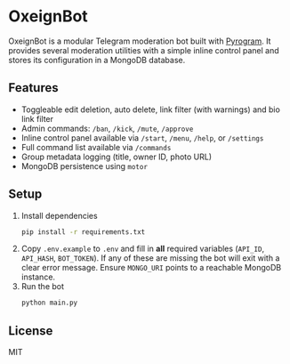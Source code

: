 # OxeignBot

OxeignBot is a modular Telegram moderation bot built with [Pyrogram](https://docs.pyrogram.org/). It provides several moderation utilities with a simple inline control panel and stores its configuration in a MongoDB database.

## Features

- Toggleable edit deletion, auto delete, link filter (with warnings) and bio link filter
- Admin commands: `/ban`, `/kick`, `/mute`, `/approve`
- Inline control panel available via `/start`, `/menu`, `/help`, or `/settings`
- Full command list available via `/commands`
- Group metadata logging (title, owner ID, photo URL)
- MongoDB persistence using `motor`

## Setup

1. Install dependencies
   ```bash
   pip install -r requirements.txt
   ```
2. Copy `.env.example` to `.env` and fill in **all** required variables (`API_ID`,
   `API_HASH`, `BOT_TOKEN`). If any of these are missing the bot will exit with a
   clear error message. Ensure `MONGO_URI` points to a reachable MongoDB
   instance.
3. Run the bot
   ```bash
   python main.py
   ```

## License

MIT
